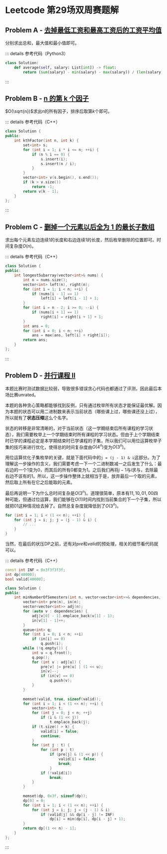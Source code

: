 # Leetcode 第29场双周赛题解

## Problem A - [去掉最低工资和最高工资后的工资平均值](https://leetcode.cn/problems/average-salary-excluding-the-minimum-and-maximum-salary/)

分别求出总和，最大值和最小值即可。

::: details 参考代码（Python3）

```python
class Solution:
    def average(self, salary: List[int]) -> float:
        return (sum(salary) - min(salary) - max(salary)) / (len(salary) - 2)
```

:::

## Problem B - [n 的第 k 个因子](https://leetcode.cn/problems/the-kth-factor-of-n/)

$O(\sqrt{n})$求出$n$的所有因子，排序后取第$k$个即可。

::: details 参考代码（C++）

```cpp
class Solution {
public:
    int kthFactor(int n, int k) {
        set<int> s;
        for (int i = 1; i * i <= n; ++i) {
            if (n % i == 0) {
                s.insert(i);
                s.insert(n / i);
            }
        }
        vector<int> v(s.begin(), s.end());
        if (k > v.size())
            return -1;
        return v[k - 1];
    }
};
```

:::

## Problem C - [删掉一个元素以后全为 1 的最长子数组](https://leetcode.cn/problems/longest-subarray-of-1s-after-deleting-one-element/)

求出每个元素左边连续1的长度和右边连续1的长度，然后枚举删除的位置即可。时间复杂度$O(n)$。

::: details 参考代码（C++）

```cpp
class Solution {
public:
    int longestSubarray(vector<int>& nums) {
        int n = nums.size();
        vector<int> left(n), right(n);
        for (int i = 1; i < n; ++i) {
            if (nums[i - 1] == 1)
                left[i] = left[i - 1] + 1;
        }
        for (int i = n - 2; i >= 0; --i) {
            if (nums[i + 1] == 1)
                right[i] = right[i + 1] + 1;
        }
        int ans = 0;
        for (int i = 0; i < n; ++i)
            ans = max(ans, left[i] + right[i]);
        return ans;
    }
};
```

:::

## Problem D - [并行课程 II](https://leetcode.cn/problems/parallel-courses-ii/)

本题比赛时测试数据比较弱，导致很多错误贪心代码也都通过了评测，因此最后本场比赛unrated。

本题的各种贪心策略都能够找到反例，只有通过枚举所有状态才能保证最优解。因为本题的状态可以用二进制数来表示当前状态（哪些课上过，哪些课还没上过），所以就有了**状态压缩**这么个名字。

状态的转移是非常清晰的，对于当前状态（这一学期结束后所有课程的学习状态），我们需要枚举上一个学期结束时所有课程的学习状态。但由于上个学期结束时已学的课程必定是本学期结束时已学课程的子集，所以我们可以用位运算枚举子集的技巧来进行优化，使得总的时间复杂度由$O(4^n)$变为$O(3^n)$。

用位运算优化子集枚举的关键，就是下面代码中的`j = (j - 1) & i`这部分。为了理解这一步操作的含义，我们需要考虑一下一个二进制数减一之后发生了什么：最右边的一个$1$变为$0$，而其后的所有$0$都变为$1$。之后我们再将$j-1$与$i$求与，去除最右边不该有的$1$。所以，这一步操作整体上就相当于是，放弃最后一个取的元素，然后取上所有在它之后能取的元素。

最后再说明一下为什么总时间复杂是$O(3^n)$。道理很简单，原本有$11,10,01,00$四种可能，但通过位运算，我们能够在$O(1)$时间内找到当前集合的下一个子集，所以就把$01$这种情况给去掉了。自然总复杂度就降低到了$O(3^n)$。

```cpp
for (int i = 1; i < (1 << n); ++i) {
    for (int j = i; j; j = (j - 1) & i) {
        // ...
    }
}
```

当然，在最后的状压DP之前，还有对$pre$和$valid$的预处理，相关的细节看代码就可以。

::: details 参考代码（C++）

```cpp
const int INF = 0x3f3f3f3f;
int dp[40000];
bool valid[40000];

class Solution {
public:
    int minNumberOfSemesters(int n, vector<vector<int>>& dependencies, int k) {
        vector<int> pre(n), in(n);
        vector<vector<int>> adj(n);
        for (auto v : dependencies) {
            adj[v[0] - 1].emplace_back(v[1] - 1);
            in[v[1] - 1]++;
        }
        queue<int> q;
        for (int i = 0; i < n; ++i)
            if (in[i] == 0)
                q.push(i);
        while (!q.empty()) {
            int u = q.front();
            q.pop();
            for (int v : adj[u]) {
                pre[v] |= pre[u] | (1 << u);
                in[v]--;
                if (in[v] == 0)
                    q.push(v);
            }
        }
        
        memset(valid, true, sizeof(valid));
        for (int i = 1; i < (1 << n); ++i) {
            vector<int> t;
            for (int j = 0; j < n; ++j)
                if (i & (1 << j))
                    t.emplace_back(j);
            if (t.size() > k) {
                valid[i] = false;
                continue;
            }
            for (int j : t) {
                for (int p : t)
                    if (pre[j] & (1 << p)) {
                        valid[i] = false;
                        break;
                    }
                if (!valid[i])
                    break;
            }
        }
        
        memset(dp, 0x3f, sizeof(dp));
        dp[0] = 0;
        for (int i = 1; i < (1 << n); ++i) {
            for (int j = i; j; j = (j - 1) & i)
                if (valid[j] && dp[i - j] != INF)
                    dp[i] = min(dp[i], dp[i - j] + 1);
        }
        return dp[(1 << n) - 1];
    }
};
```

:::

<Utterances />

